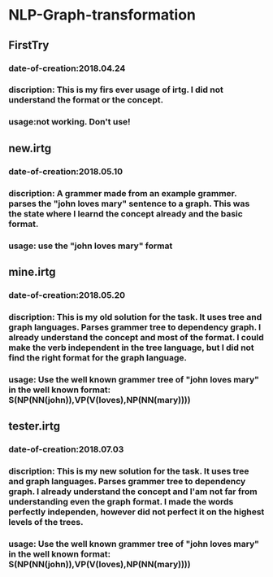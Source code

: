 # NLP-Graph-transformation
## FirstTry
### date-of-creation:2018.04.24
### discription: This is my firs ever usage of irtg. I did not understand the format or the concept.
### usage:not working. Don't use!
## new.irtg
### date-of-creation:2018.05.10
### discription: A grammer made from an example grammer. parses the "john loves mary" sentence to a graph. This was the state where I learnd the concept already and the basic format.
### usage: use the "john loves mary" format
## mine.irtg
### date-of-creation:2018.05.20
### discription: This is my old solution for the task. It uses tree and graph languages. Parses grammer tree to dependency graph. I already understand the concept and most of the format. I could make the verb independent in the tree language, but I did not find the right format for the graph language.
### usage: Use the well known grammer tree of "john loves mary" in the well known format: S(NP(NN(john)),VP(V(loves),NP(NN(mary))))
## tester.irtg
### date-of-creation:2018.07.03
### discription: This is my new solution for the task. It uses tree and graph languages. Parses grammer tree to dependency graph. I already understand the concept and I'am not far from understanding even the graph format. I made the words perfectly independen, however did not perfect it on the highest levels of the trees.
### usage: Use the well known grammer tree of "john loves mary" in the well known format: S(NP(NN(john)),VP(V(loves),NP(NN(mary))))
